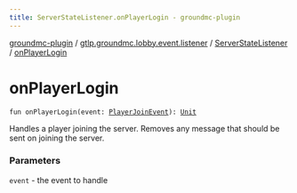 ```yaml
---
title: ServerStateListener.onPlayerLogin - groundmc-plugin
---
```


[groundmc-plugin](../../index.html) / [gtlp.groundmc.lobby.event.listener](../index.html) / [ServerStateListener](index.html) / [onPlayerLogin](.)

# onPlayerLogin

`fun onPlayerLogin(event: `[`PlayerJoinEvent`](https://hub.spigotmc.org/javadocs/spigot/org/bukkit/event/player/PlayerJoinEvent.html)`): `[`Unit`](https://kotlinlang.org/api/latest/jvm/stdlib/kotlin/-unit/index.html)

Handles a player joining the server.
Removes any message that should be sent on joining the server.

### Parameters

`event` - the event to handle
